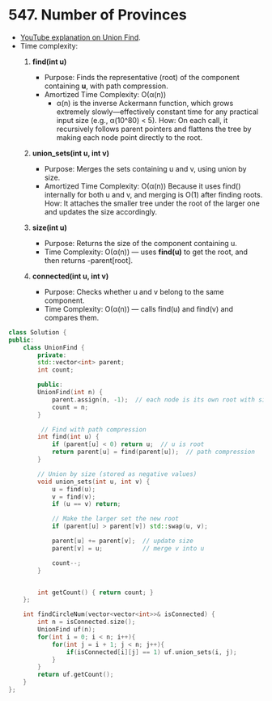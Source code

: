 # 547. Number of Provinces

- [YouTube explanation on Union Find](https://www.youtube.com/watch?v=wU6udHRIkcc).
- Time complexity:
   1. **find(int u)**
      - Purpose: Finds the representative (root) of the component containing **u**, with path compression.
      - Amortized Time Complexity: O(α(n))
          - α(n) is the inverse Ackermann function, which grows extremely slowly—effectively constant time for any practical                 input size (e.g., α(10^80) < 5).
                How: On each call, it recursively follows parent pointers and flattens the tree by making each node point                     directly to the root.

    2. **union_sets(int u, int v)**
        - Purpose: Merges the sets containing u and v, using union by size.
        - Amortized Time Complexity: O(α(n)) Because it uses find() internally for both u and v, and merging is O(1) after finding roots.
How: It attaches the smaller tree under the root of the larger one and updates the size accordingly.
    
    3. **size(int u)**
        - Purpose: Returns the size of the component containing u.
        - Time Complexity: O(α(n)) — uses **find(u)** to get the root, and then returns -parent[root].

    4. **connected(int u, int v)**
        - Purpose: Checks whether u and v belong to the same component.
        - Time Complexity: O(α(n)) — calls find(u) and find(v) and compares them.

```cpp
class Solution {
public:
    class UnionFind {
        private:
        std::vector<int> parent;
        int count;

        public:
        UnionFind(int n) {
            parent.assign(n, -1);  // each node is its own root with size 1
            count = n;
        }

         // Find with path compression
        int find(int u) {
            if (parent[u] < 0) return u;  // u is root
            return parent[u] = find(parent[u]);  // path compression
        }

        // Union by size (stored as negative values)
        void union_sets(int u, int v) {
            u = find(u);
            v = find(v);
            if (u == v) return;

            // Make the larger set the new root
            if (parent[u] > parent[v]) std::swap(u, v);

            parent[u] += parent[v];  // update size
            parent[v] = u;           // merge v into u

            count--;
        }


        int getCount() { return count; }
    };

    int findCircleNum(vector<vector<int>>& isConnected) {
        int n = isConnected.size();
        UnionFind uf(n);
        for(int i = 0; i < n; i++){
            for(int j = i + 1; j < n; j++){
                if(isConnected[i][j] == 1) uf.union_sets(i, j);
            }
        }
        return uf.getCount();
    }
};
```
